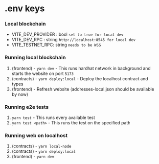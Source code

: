 # .env keys

### Local blockchain

-   VITE_DEV_PROVIDER : bool `set to true for local dev`
-   VITE_DEV_RPC : string `http://localhost:8545 for local dev`
-   VITE_TESTNET_RPC: string `needs to be WSS`

### Running local blockchain

1. (frontend) - `yarn dev` - This runs hardhat network in background and starts the website on port `5173`
2. (contracts) - `yarn deploy:local` - Deploy the localhost contract and types
3. (frontend) - Refresh website (addresses-local.json should be available by now)

### Running e2e tests

1. `yarn test` - This runs every available test
2. `yarn test <path>` - This runs the test on the specified path

### Running web on localhost

1. (contracts) - `yarn local-node`
2. (contracts) - `yarn deploy:local`
3. (frontend) - `yarn dev`
